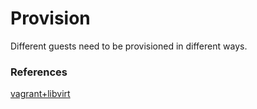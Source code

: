 # Provision
Different guests need to be provisioned in different ways.

### References
[vagrant+libvirt](https://vagrant-libvirt.github.io/vagrant-libvirt/configuration.html)
